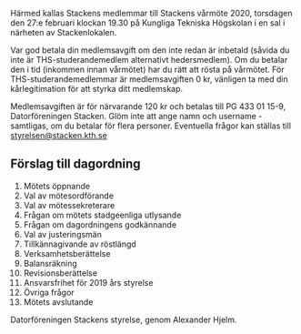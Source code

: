 <!-- 
.. title: Kallelse till vårmöte
.. slug: varmote
.. date: 2020-02-19 23:01:00 CET
.. description:
.. category: 2020
-->

Härmed kallas Stackens medlemmar till Stackens vårmöte 2020, torsdagen den 27:e 
februari klockan 19.30 på Kungliga Tekniska Högskolan i en sal i närheten av 
Stackenlokalen.
<!-- TEASER_END -->

Var god betala din medlemsavgift om den inte redan är inbetald (såvida du inte 
är THS-studerandemedlem alternativt hedersmedlem). Om du betalar den i tid 
(inkommen innan vårmötet) har du rätt att rösta på vårmötet. För 
THS-studerandemedlemmar är medlemsavgiften 0 kr, vänligen ta med din 
kårlegitimation för att styrka ditt medlemskap.

Medlemsavgiften är för närvarande 120 kr och betalas till PG 433 01 15-9, 
Datorföreningen Stacken. Glöm inte att ange namn och username - samtligas, om du 
betalar för flera personer. Eventuella frågor kan ställas till 
styrelsen@stacken.kth.se

## Förslag till dagordning

1. Mötets öppnande
2. Val av mötesordförande
3. Val av mötessekreterare
4. Frågan om mötets stadgeenliga utlysande
5. Frågan om dagordningens godkännande
6. Val av justeringsmän
7. Tillkännagivande av röstlängd
8. Verksamhetsberättelse
9. Balansräkning
10. Revisionsberättelse
11. Ansvarsfrihet för 2019 års styrelse
12. Övriga frågor
13. Mötets avslutande

Datorföreningen Stackens styrelse, genom Alexander Hjelm.

